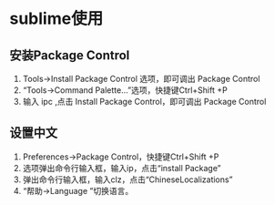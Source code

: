 sublime使用
==
安装Package Control
--
1. Tools->Install Package Control  选项，即可调出 Package Control
2. “Tools->Command Palette...”选项，快捷键Ctrl+Shift +P
3. 输入 ipc ,点击 Install Package Control，即可调出 Package Control

设置中文
--
1. Preferences->Package Control，快捷键Ctrl+Shift +P
2. 选项弹出命令行输入框，输入ip，点击“install Package”
3. 弹出命令行输入框，输入clz，点击“ChineseLocalizations”
4. “帮助->Language ”切换语言。